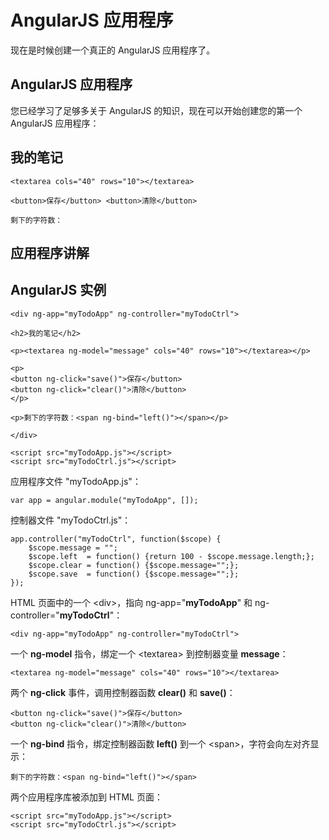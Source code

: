 
# AngularJS 应用程序



现在是时候创建一个真正的 AngularJS 应用程序了。



## AngularJS 应用程序

您已经学习了足够多关于 AngularJS 的知识，现在可以开始创建您的第一个 AngularJS 应用程序：

## 我的笔记

```
<textarea cols="40" rows="10"></textarea>  

<button>保存</button> <button>清除</button>

剩下的字符数：
```



## 应用程序讲解

## AngularJS 实例

```
<div ng-app="myTodoApp" ng-controller="myTodoCtrl">  

<h2>我的笔记</h2>  

<p><textarea ng-model="message" cols="40" rows="10"></textarea></p>  

<p>  
<button ng-click="save()">保存</button>  
<button ng-click="clear()">清除</button>  
</p>  

<p>剩下的字符数：<span ng-bind="left()"></span></p>  

</div>  

<script src="myTodoApp.js"></script>  
<script src="myTodoCtrl.js"></script>
```



应用程序文件 "myTodoApp.js"：

```
var app = angular.module("myTodoApp", []);
```

控制器文件 "myTodoCtrl.js"：

```
app.controller("myTodoCtrl", function($scope) {  
    $scope.message = "";  
    $scope.left  = function() {return 100 - $scope.message.length;};  
    $scope.clear = function() {$scope.message="";};  
    $scope.save  = function() {$scope.message="";};  
});
```

HTML 页面中的一个 &lt;div&gt;，指向 ng-app="**myTodoApp**" 和 ng-controller="**myTodoCtrl**"：

```
<div ng-app="myTodoApp" ng-controller="myTodoCtrl">
```

一个 **ng-model** 指令，绑定一个 &lt;textarea&gt; 到控制器变量 **message**：

```
<textarea ng-model="message" cols="40" rows="10"></textarea>
```

两个 **ng-click** 事件，调用控制器函数 **clear()** 和 **save()**：

```
<button ng-click="save()">保存</button>  
<button ng-click="clear()">清除</button>
```

一个 **ng-bind** 指令，绑定控制器函数 **left()** 到一个 &lt;span&gt;，字符会向左对齐显示：

```
剩下的字符数：<span ng-bind="left()"></span>
```

两个应用程序库被添加到 HTML 页面：

```
<script src="myTodoApp.js"></script>  
<script src="myTodoCtrl.js"></script>
```


